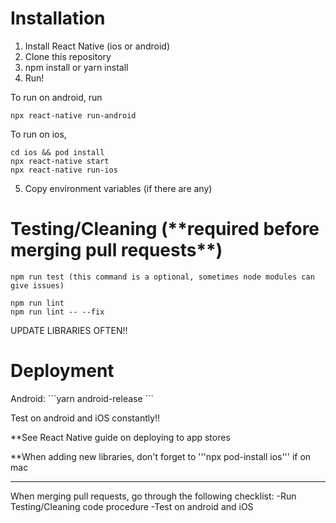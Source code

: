 <h1>Installation</h1>

1. Install React Native (ios or android)
2. Clone this repository
3. npm install or yarn install
4. Run!

To run on android, run
```
npx react-native run-android
```

To run on ios,
```
cd ios && pod install
npx react-native start
npx react-native run-ios
```

5. Copy environment variables (if there are any)

<h1>Testing/Cleaning (**required before merging pull requests**)</h1>

```
npm run test (this command is a optional, sometimes node modules can give issues)

npm run lint
npm run lint -- --fix
```

UPDATE LIBRARIES OFTEN!!

<h1>Deployment</h1>
Android:
```yarn android-release
```

Test on android and iOS constantly!!

**See React Native guide on deploying to app stores

**When adding new libraries, don't forget to '''npx pod-install ios''' if on mac

------------

When merging pull requests, go through the following checklist:
-Run Testing/Cleaning code procedure
-Test on android and iOS